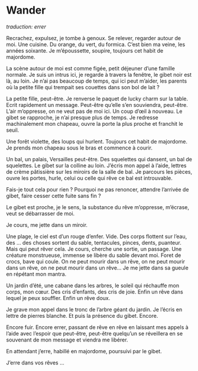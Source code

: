 # Wander

*traduction: errer*


Recrachez, expulsez, je tombe à genoux. Se relever, regarder autour de moi. Une cuisine. Du orange, du vert, du formica. C’est bien ma veine, les années soixante. Je m’époussette, soupire, toujours cet habit de majordome. 

La scène autour de moi est comme figée, petit déjeuner d’une famille normale. Je suis un intrus ici, je regarde à travers la fenêtre, le gibet noir est là, au loin. Je n’ai pas beaucoup de temps, qui ici peut m’aider, les parents où la petite fille qui trempait ses couettes dans son bol de lait ? 

La petite fille, peut-être. Je renverse le paquet de lucky charm sur la table. Ecrit rapidement un message. Peut-être qu’elle s’en souviendra, peut-être. L’air m’oppresse, on ne veut pas de moi ici. Un coup d’œil à nouveau. Le gibet se rapproche, je n’ai presque plus de temps. Je redresse machinalement mon chapeau, ouvre la porte la plus proche et franchit le seuil. 

Une forêt violette, des loups qui hurlent. Toujours cet habit de majordome. Je prends mon chapeau sous le bras et commence à courir. 

Un bal, un palais, Versailles peut-être. Des squelettes qui dansent, un bal de squelettes. Le gibet sur la colline au loin. J’écris mon appel à l’aide, lettres de crème pâtissière sur les miroirs de la salle de bal. Je parcours les pièces, ouvre les portes, hurle, celui ou celle qui rêve ce bal est introuvable. 

Fais-je tout cela pour rien ? Pourquoi ne pas renoncer, attendre l’arrivée de gibet, faire cesser cette fuite sans fin ? 

Le gibet est proche, je le sens, la substance du rêve m’oppresse, m’écrase, veut se débarrasser de moi. 

Je cours, me jette dans un miroir. 

Une plage, le ciel est d’un rouge d’enfer. Vide. Des corps flottent sur l’eau, des … des choses sortent du sable, tentacules, pinces, dents, puanteur. Mais qui peut rêver cela. Je cours, cherche une sortie, un passage. Une créature monstrueuse, immense se libère du sable devant moi. Foret de crocs, bave qui coule. On ne peut mourir dans un rêve, on ne peut mourir dans un rêve, on ne peut mourir dans un rêve… Je me jette dans sa gueule en répétant mon mantra. 

Un jardin d’été, une cabane dans les arbres, le soleil qui réchauffe mon corps, mon cœur. Des cris d’enfants, des cris de joie. Enfin un rêve dans lequel je peux souffler. Enfin un rêve doux. 

Je grave mon appel dans le tronc de l’arbre géant du jardin. Je l’écris en lettre de pierres blanche. Et puis la présence du gibet. Encore.

Encore fuir. Encore errer, passant de rêve en rêve en laissant mes appels à l’aide avec l’espoir que peut-être, peut-être quelqu’un se réveillera en se souvenant de mon message et viendra me libérer. 

En attendant j’erre, habillé en majordome, poursuivi par le gibet. 

J’erre dans vos rêves … 

